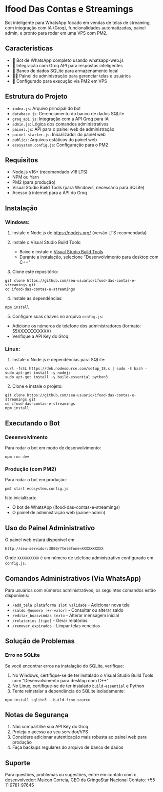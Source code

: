 # Ifood Das Contas e Streamings

Bot inteligente para WhatsApp focado em vendas de telas de streaming, com integração com IA (Groq), funcionalidades automatizadas, painel admin, e pronto para rodar em uma VPS com PM2.

## Características

- 🤖 Bot de WhatsApp completo usando whatsapp-web.js
- 🧠 Integração com Groq API para respostas inteligentes
- 💾 Banco de dados SQLite para armazenamento local
- 👨‍💻 Painel de administração para gerenciar telas e usuários
- 🚀 Configurado para execução via PM2 em VPS

## Estrutura do Projeto

- `index.js`: Arquivo principal do bot
- `database.js`: Gerenciamento do banco de dados SQLite
- `groq_api.js`: Integração com a API Groq para IA
- `admin.js`: Lógica dos comandos administrativos
- `painel.js`: API para o painel web de administração
- `painel-starter.js`: Inicializador do painel web
- `public/`: Arquivos estáticos do painel web
- `ecosystem.config.js`: Configuração para o PM2

## Requisitos

- Node.js v16+ (recomendado v18 LTS)
- NPM ou Yarn
- PM2 (para produção)
- Visual Studio Build Tools (para Windows, necessário para SQLite)
- Acesso à internet para a API do Groq

## Instalação

### Windows:

1. Instale o Node.js de https://nodejs.org/ (versão LTS recomendada)

2. Instale o Visual Studio Build Tools:
   - Baixe e instale o [Visual Studio Build Tools](https://visualstudio.microsoft.com/pt-br/visual-cpp-build-tools/)
   - Durante a instalação, selecione "Desenvolvimento para desktop com C++"

3. Clone este repositório:
```
git clone https://github.com/seu-usuario/ifood-das-contas-e-streamings.git
cd ifood-das-contas-e-streamings
```

4. Instale as dependências:
```
npm install
```

5. Configure suas chaves no arquivo `config.js`:
- Adicione os números de telefone dos administradores (formato: 55XXXXXXXXXXX)
- Verifique a API Key do Groq

### Linux:

1. Instale o Node.js e dependências para SQLite:
```
curl -fsSL https://deb.nodesource.com/setup_18.x | sudo -E bash -
sudo apt-get install -y nodejs
sudo apt-get install -y build-essential python3
```

2. Clone e instale o projeto:
```
git clone https://github.com/seu-usuario/ifood-das-contas-e-streamings.git
cd ifood-das-contas-e-streamings
npm install
```

## Executando o Bot

### Desenvolvimento

Para rodar o bot em modo de desenvolvimento:

```
npm run dev
```

### Produção (com PM2)

Para rodar o bot em produção:

```
pm2 start ecosystem.config.js
```

Isto inicializará:
- O bot de WhatsApp (ifood-das-contas-e-streamings)
- O painel de administração web (painel-admin)

## Uso do Painel Administrativo

O painel web estará disponível em:

```
http://seu-servidor:3000/?telefone=XXXXXXXXXX
```

Onde `XXXXXXXXXX` é um número de telefone administrativo configurado em `config.js`.

## Comandos Administrativos (Via WhatsApp)

Para usuários com números administrativos, os seguintes comandos estão disponíveis:

- `/add_tela plataforma slot validade` - Adicionar nova tela
- `/saldo @numero [+/-valor]` - Consultar ou alterar saldo
- `/editar_boasvindas texto` - Alterar mensagem inicial
- `/relatorios [tipo]` - Gerar relatórios
- `/remover_expirados` - Limpar telas vencidas

## Solução de Problemas

### Erro no SQLite

Se você encontrar erros na instalação do SQLite, verifique:

1. No Windows, certifique-se de ter instalado o Visual Studio Build Tools com "Desenvolvimento para desktop com C++"
2. No Linux, certifique-se de ter instalado `build-essential` e Python
3. Tente reinstalar a dependência do SQLite isoladamente:
```
npm install sqlite3 --build-from-source
```

## Notas de Segurança

1. Não compartilhe sua API Key do Groq
2. Proteja o acesso ao seu servidor/VPS
3. Considere adicionar autenticação mais robusta ao painel web para produção
4. Faça backups regulares do arquivo de banco de dados

## Suporte

Para questões, problemas ou sugestões, entre em contato com o desenvolvedor:
Maicon Correia, CEO da GringoStar Nacional
Contato: +55 11 9781-97645 